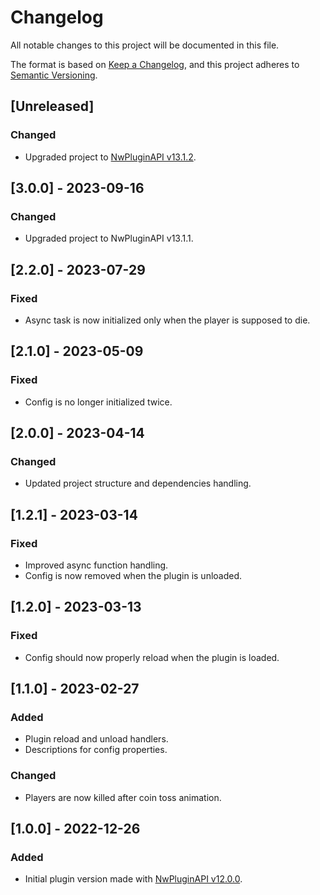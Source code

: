 # Changelog

All notable changes to this project will be documented in this file.

The format is based on [Keep a Changelog](https://keepachangelog.com/en/1.0.0/),
and this project adheres to [Semantic Versioning](https://semver.org/spec/v2.0.0.html).

## [Unreleased]

### Changed

- Upgraded project to [NwPluginAPI v13.1.2](https://github.com/northwood-studios/NwPluginAPI/releases/tag/13.1.2).

## [3.0.0] - 2023-09-16

### Changed

- Upgraded project to NwPluginAPI v13.1.1.

## [2.2.0] - 2023-07-29

### Fixed

- Async task is now initialized only when the player is supposed to die.

## [2.1.0] - 2023-05-09

### Fixed

- Config is no longer initialized twice.

## [2.0.0] - 2023-04-14

### Changed

- Updated project structure and dependencies handling.

## [1.2.1] - 2023-03-14

### Fixed

- Improved async function handling.
- Config is now removed when the plugin is unloaded.

## [1.2.0] - 2023-03-13

### Fixed

- Config should now properly reload when the plugin is loaded.

## [1.1.0] - 2023-02-27

### Added

- Plugin reload and unload handlers.
- Descriptions for config properties.

### Changed

- Players are now killed after coin toss animation.

## [1.0.0] - 2022-12-26

### Added

- Initial plugin version made with [NwPluginAPI v12.0.0](https://github.com/northwood-studios/NwPluginAPI/releases/tag/12.0.0).
